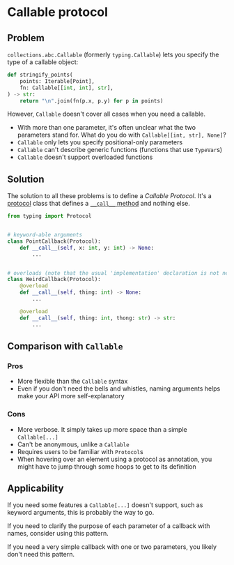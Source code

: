 # Callable protocol

## Problem

`collections.abc.Callable` (formerly `typing.Callable`) lets you specify the type of a callable object:

```py
def stringify_points(
    points: Iterable[Point],
    fn: Callable[[int, int], str],
) -> str:
    return "\n".join(fn(p.x, p.y) for p in points)
```

However, `Callable` doesn't cover all cases when you need a callable.

- With more than one parameter, it's often unclear what the two parameters stand
  for. What do you do with `Callable[[int, str], None]`?
- `Callable` only lets you specify positional-only parameters
- `Callable` can't describe generic functions (functions that use `TypeVar`s)
- `Callable` doesn't support overloaded functions

## Solution

The solution to all these problems is to define a _Callable Protocol_.
It's a [protocol](https://mypy.readthedocs.io/en/stable/protocols.html) class that defines a
[`__call__` method](https://docs.python.org/3/reference/datamodel.html#object.__call__) and nothing else.


<!--
    TODO: add caveat that named parameters' names actually matter unless you `/` them
    mypy also doesn't enforce this, which of course makes life so much more fun and adventurous
-->

```py
from typing import Protocol


# keyword-able arguments
class PointCallback(Protocol):
    def __call__(self, x: int, y: int) -> None:
        ...


# overloads (note that the usual 'implementation' declaration is not needed)
class WeirdCallback(Protocol):
    @overload
    def __call__(self, thing: int) -> None:
        ...

    @overload
    def __call__(self, thing: int, thong: str) -> str:
        ...
```

<!--
    TODO: give examples of generic functions and generic callable protocol
    (hint: see previous commit)
-->


## Comparison with `Callable`

### Pros

- More flexible than the `Callable` syntax
- Even if you don't need the bells and whistles, naming arguments helps make your API more self-explanatory

### Cons

- More verbose. It simply takes up more space than a simple `Callable[...]`
- Can't be anonymous, unlike a `Callable`
- Requires users to be familiar with `Protocol`s
- When hovering over an element using a protocol as annotation, you might have to jump through some hoops
  to get to its definition

## Applicability

If you need some features a `Callable[...]` doesn't support, such as keyword arguments, this is probably the way to go.

If you need to clarify the purpose of each parameter of a callback with names, consider using this pattern.

If you need a very simple callback with one or two parameters, you likely don't need this pattern.
